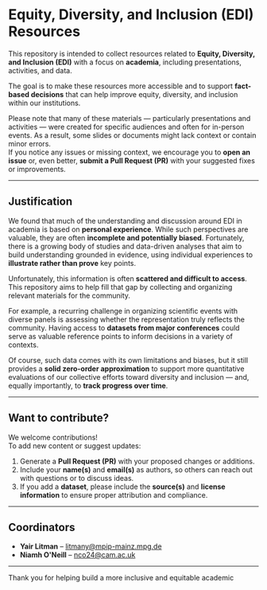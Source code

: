 # Equity, Diversity, and Inclusion (EDI) Resources

This repository is intended to collect resources related to **Equity, Diversity, and Inclusion (EDI)** with a focus on **academia**, including presentations, activities, and data.

The goal is to make these resources more accessible and to support **fact-based decisions** that can help improve equity, diversity, and inclusion within our institutions.

Please note that many of these materials — particularly presentations and activities — were created for specific audiences and often for in-person events. As a result, some slides or documents might lack context or contain minor errors.  
If you notice any issues or missing context, we encourage you to **open an issue** or, even better, **submit a Pull Request (PR)** with your suggested fixes or improvements.

---

## Justification

We found that much of the understanding and discussion around EDI in academia is based on **personal experience**. While such perspectives are valuable, they are often **incomplete and potentially biased**. Fortunately, there is a growing body of studies and data-driven analyses that aim to build understanding grounded in evidence, using individual experiences to **illustrate rather than prove** key points.  

Unfortunately, this information is often **scattered and difficult to access**. This repository aims to help fill that gap by collecting and organizing relevant materials for the community.  

For example, a recurring challenge in organizing scientific events with diverse panels is assessing whether the representation truly reflects the community. Having access to **datasets from major conferences** could serve as valuable reference points to inform decisions in a variety of contexts.  

Of course, such data comes with its own limitations and biases, but it still provides a **solid zero-order approximation** to support more quantitative evaluations of our collective efforts toward diversity and inclusion — and, equally importantly, to **track progress over time**.

---

## Want to contribute?

We welcome contributions!  
To add new content or suggest updates:

1. Generate a **Pull Request (PR)** with your proposed changes or additions.  
2. Include your **name(s)** and **email(s)** as authors, so others can reach out with questions or to discuss ideas.  
3. If you add a **dataset**, please include the **source(s)** and **license information** to ensure proper attribution and compliance.

---

## Coordinators

- **Yair Litman** – [litmany@mpip-mainz.mpg.de](mailto:litmany@mpip-mainz.mpg.de)  
- **Niamh O'Neill** – [nco24@cam.ac.uk](mailto:nco24@cam.ac.uk)

---

Thank you for helping build a more inclusive and equitable academic

